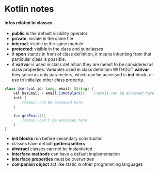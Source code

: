 # Kotlin notes

#### Infos related to classes
- **public** is the default visibility operator
 - **private**: visible in the same file
 - **internal**: visible in the same module
 - **protected**: visible in the class and subclasses
- if **open** stands in front of class definition, it means inheriting from that particular class is possible.
- if **val/var** is used in class definition they are meant to be considered as class properties. Variables used in class definition WITHOUT **val/var** they serve as only parameters, which can be accessed in **init** block, or use to initialize other class property.
```java
class User(val id: Long, email: String) {
    val hasEmail = email.isNotBlank()    //email can be accessed here
    init {
        //email can be accessed here
    }

    fun getEmail(){
        //email can't be accessed here
    }
}
```
- **init blocks** run before secondary constructor
- classes have default **getters/setters**
- **abstract** classes can not be instantieted
- **interface methods** can have a default implementation
- **interface properties** must be overwritten
- **companion object** act like static in other programming languages
